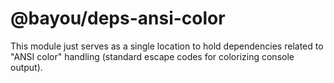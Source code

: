 @bayou/deps-ansi-color
======================

This module just serves as a single location to hold dependencies related to
"ANSI color" handling (standard escape codes for colorizing console output).
